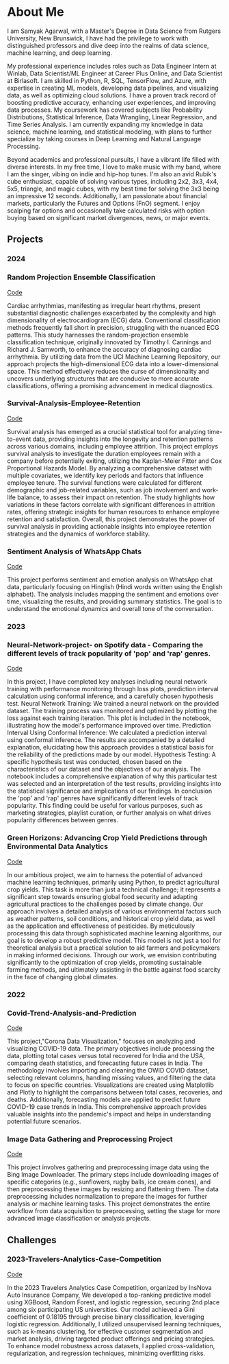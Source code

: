 # About Me

I am Samyak Agarwal, with a Master's Degree in Data Science from Rutgers University, New Brunswick, I have had the privilege to work with distinguished professors and dive deep into the realms of data science, machine learning, and deep learning.

My professional experience includes roles such as Data Engineer Intern at Winlab, Data Scientist/ML Engineer at Career Plus Online, and Data Scientist at Birlasoft. I am skilled in Python, R, SQL, TensorFlow, and Azure, with expertise in creating ML models, developing data pipelines, and visualizing data, as well as optimizing cloud solutions. I have a proven track record of boosting predictive accuracy, enhancing user experiences, and improving data processes. My coursework has covered subjects like Probability Distributions, Statistical Inference, Data Wrangling, Linear Regression, and Time Series Analysis. I am currently expanding my knowledge in data science, machine learning, and statistical modeling, with plans to further specialize by taking courses in Deep Learning and Natural Language Processing.

Beyond academics and professional pursuits, I have a vibrant life filled with diverse interests. In my free time, I love to make music with my band, where I am the singer, vibing on indie and hip-hop tunes. I'm also an avid Rubik's cube enthusiast, capable of solving various types, including 2x2, 3x3, 4x4, 5x5, triangle, and magic cubes, with my best time for solving the 3x3 being an impressive 12 seconds. Additionally, I am passionate about financial markets, particularly the Futures and Options (FnO) segment. I enjoy scalping far options and occasionally take calculated risks with option buying based on significant market divergences, news, or major events.

## Projects

### 2024

### Random Projection Ensemble Classification
[Code](https://github.com/sam-yak/Random-Projection-Ensemble-Classification/blob/main/DATA_MINING_CODE_UPDATED.ipynb)

Cardiac arrhythmias, manifesting as irregular heart rhythms, present substantial diagnostic challenges exacerbated by the complexity and high dimensionality of electrocardiogram (ECG) data. Conventional classification methods frequently fall short in precision, struggling with the nuanced ECG patterns. This study harnesses the random-projection ensemble classification technique, originally innovated by Timothy I. Cannings and Richard J. Samworth, to enhance the accuracy of diagnosing cardiac arrhythmia. By utilizing data from the UCI Machine Learning Repository, our approach projects the high-dimensional ECG data into a lower-dimensional space. This method effectively reduces the curse of dimensionality and uncovers underlying structures that are conducive to more accurate classifications, offering a promising advancement in medical diagnostics.


### Survival-Analysis-Employee-Retention
[Code](https://github.com/sam-yak/Survival-Analysis-Employee-Retention/blob/main/Survival_analysis_final.ipynb)

Survival analysis has emerged as a crucial statistical tool for analyzing time-to-event data, providing insights into the longevity and retention patterns across various domains, including employee attrition. This project employs survival analysis to investigate the duration employees remain with a company before potentially exiting, utilizing the Kaplan-Meier Fitter and Cox Proportional Hazards Model. By analyzing a comprehensive dataset with multiple covariates, we identify key periods and factors that influence employee tenure. The survival functions were calculated for different demographic and job-related variables, such as job involvement and work-life balance, to assess their impact on retention. The study highlights how variations in these factors correlate with significant differences in attrition rates, offering strategic insights for human resources to enhance employee retention and satisfaction. Overall, this project demonstrates the power of survival analysis in providing actionable insights into employee retention strategies and the dynamics of workforce stability.


### Sentiment Analysis of WhatsApp Chats
[Code](https://github.com/sam-yak/Sentiment-Analysis/blob/main/sentimentanalysis.pdf)

This project performs sentiment and emotion analysis on WhatsApp chat data, particularly focusing on Hinglish (Hindi words written using the English alphabet). The analysis includes mapping the sentiment and emotions over time, visualizing the results, and providing summary statistics. The goal is to understand the emotional dynamics and overall tone of the conversation.


### 2023

### Neural-Network-project- on Spotify data - Comparing the different levels of track popularity of 'pop' and 'rap' genres.
[Code](https://github.com/sam-yak/Neural-Network-project/blob/main/Neural-network-project.ipynb)

In this project, I have completed key analyses including neural network training with performance monitoring through loss plots, prediction interval calculation using conformal inference, and a carefully chosen hypothesis test.
Neural Network Training: We trained a neural network on the provided dataset. The training process was monitored and optimized by plotting the loss against each training iteration. This plot is included in the notebook, illustrating how the model's performance improved over time.
Prediction Interval Using Conformal Inference: We calculated a prediction interval using conformal inference. The results are accompanied by a detailed explanation, elucidating how this approach provides a statistical basis for the reliability of the predictions made by our model.
Hypothesis Testing: A specific hypothesis test was conducted, chosen based on the characteristics of our dataset and the objectives of our analysis. The notebook includes a comprehensive explanation of why this particular test was selected and an interpretation of the test results, providing insights into the statistical significance and implications of our findings.
In conclusion the 'pop' and 'rap' genres have significantly different levels of track popularity. This finding could be useful for various purposes, such as marketing strategies, playlist curation, or further analysis on what drives popularity differences between genres.

### Green Horizons: Advancing Crop Yield Predictions through Environmental Data Analytics
[Code](https://github.com/sam-yak/Crop-Yield-Predictions/blob/main/Time_Series_Regression_Project_final%20(1).ipynb)

In our ambitious project, we aim to harness the potential of advanced machine learning techniques, primarily using Python, to predict agricultural crop yields. This task is more than just a technical challenge; it represents a significant step towards ensuring global food security and adapting agricultural practices to the challenges posed by climate change. Our approach involves a detailed analysis of various environmental factors such as weather patterns, soil conditions, and historical crop yield data, as well as the application and effectiveness of pesticides. By meticulously processing this data through sophisticated machine learning algorithms, our goal is to develop a robust predictive model. This model is not just a tool for theoretical analysis but a practical solution to aid farmers and policymakers in making informed decisions. Through our work, we envision contributing significantly to the optimization of crop yields, promoting sustainable farming methods, and ultimately assisting in the battle against food scarcity in the face of changing global climates.

### 2022

### Covid-Trend-Analysis-and-Prediction
[Code](https://github.com/sam-yak/Covid-Trend-Analysis-and-Prediction/blob/main/Final_Project.ipynb)

This project,"Corona Data Visualization," focuses on analyzing and visualizing COVID-19 data. The primary objectives include processing the data, plotting total cases versus total recovered for India and the USA, comparing death statistics, and forecasting future cases in India. The methodology involves importing and cleaning the OWID COVID dataset, selecting relevant columns, handling missing values, and filtering the data to focus on specific countries. Visualizations are created using Matplotlib and Plotly to highlight the comparisons between total cases, recoveries, and deaths. Additionally, forecasting models are applied to predict future COVID-19 case trends in India. This comprehensive approach provides valuable insights into the pandemic's impact and helps in understanding potential future scenarios.

### Image Data Gathering and Preprocessing Project
[Code](https://github.com/sam-yak/Mini-Project/blob/main/Minor_Project.ipynb)

This project involves gathering and preprocessing image data using the Bing Image Downloader. The primary steps include downloading images of specific categories (e.g., sunflowers, rugby balls, ice cream cones), and then preprocessing these images by resizing and flattening them. The data preprocessing includes normalization to prepare the images for further analysis or machine learning tasks. This project demonstrates the entire workflow from data acquisition to preprocessing, setting the stage for more advanced image classification or analysis projects.

## Challenges

### 2023-Travelers-Analytics-Case-Competition
[Code](https://github.com/sam-yak/2023-Travelers-Analytics-Case-Competition/blob/main/2023%20Travelers%20Analytics%20(2).ipynb)

In the 2023 Travelers Analytics Case Competition, organized by InsNova Auto Insurance Company, We developed a top-ranking predictive model using XGBoost, Random Forest, and logistic regression, securing 2nd place among six participating US universities. Our model achieved a Gini coefficient of 0.18195 through precise binary classification, leveraging logistic regression. Additionally, I utilized unsupervised learning techniques, such as k-means clustering, for effective customer segmentation and market analysis, driving targeted product offerings and pricing strategies. To enhance model robustness across datasets, I applied cross-validation, regularization, and regression techniques, minimizing overfitting risks.

